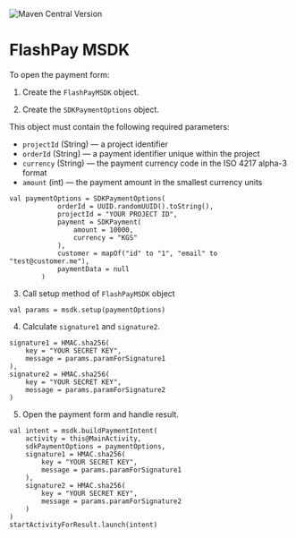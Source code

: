![Maven Central Version](https://img.shields.io/maven-central/v/kg.flashpay/msdk-android)

# FlashPay MSDK

To open the payment form:
1. Create the `FlashPayMSDK` object.

2. Create the `SDKPaymentOptions` object.

This object must contain the following required parameters:

- `projectId`  (String) — a project identifier 
- `orderId`  (String) — a payment identifier unique within the project
- `currency`  (String) — the payment currency code in the ISO 4217 alpha-3 format
- `amount`  (int) — the payment amount in the smallest currency units

```
val paymentOptions = SDKPaymentOptions(
            orderId = UUID.randomUUID().toString(),
            projectId = "YOUR PROJECT ID",
            payment = SDKPayment(
                amount = 10000,
                currency = "KGS"
            ),
            customer = mapOf("id" to "1", "email" to "test@customer.me"),
            paymentData = null
        )
```
3. Call setup method of `FlashPayMSDK` object
```
val params = msdk.setup(paymentOptions)
```

4. Calculate `signature1` and `signature2`.
```
signature1 = HMAC.sha256(
    key = "YOUR SECRET KEY",
    message = params.paramForSignature1
),
signature2 = HMAC.sha256(
    key = "YOUR SECRET KEY",
    message = params.paramForSignature2
)
```

5. Open the payment form and handle result.

```
val intent = msdk.buildPaymentIntent(
    activity = this@MainActivity,
    sdkPaymentOptions = paymentOptions,
    signature1 = HMAC.sha256(
        key = "YOUR SECRET KEY",
        message = params.paramForSignature1
    ),
    signature2 = HMAC.sha256(
        key = "YOUR SECRET KEY",
        message = params.paramForSignature2
    )
)
startActivityForResult.launch(intent)
```
